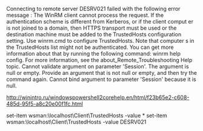 Connecting to remote server DESRV021 failed with the following error message : The WinRM client cannot process the request. If the authentication scheme is different from Kerberos, or if the client comput
er is not joined to a domain, then HTTPS transport must be used or the destination machine must be added to the TrustedHosts configuration setting. Use winrm.cmd to configure TrustedHosts. Note that computer
s in the TrustedHosts list might not be authenticated. You can get more information about that by running the following command: winrm help config. For more information, see the about_Remote_Troubleshooting
Help topic.
   Cannot validate argument on parameter 'Session'. The argument is null or empty. Provide an argument that is not null or empty, and then try the command again.
   Cannot bind argument to parameter 'Session' because it is null.



http://winintro.ru/windowspowershell2corehelp.en/html/f23b65e2-c608-485d-95f5-a8c20e00f1fc.html

set-item wsman:\localhost\Client\TrustedHosts -value *
set-item wsman:\localhost\Client\TrustedHosts -value DESRV021